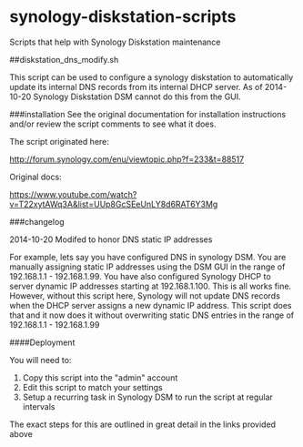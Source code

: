 synology-diskstation-scripts
============================

Scripts that help with Synology Diskstation maintenance


##diskstation_dns_modify.sh

This script can be used to configure a synology diskstation to automatically update its internal DNS records from its internal DHCP server.  As of 2014-10-20 Synology Diskstation DSM cannot do this from the GUI.

###installation
See the original documentation for installation instructions and/or review the script comments to see what it does.


The script originated here:

http://forum.synology.com/enu/viewtopic.php?f=233&t=88517

Original docs:

https://www.youtube.com/watch?v=T22xytAWq3A&list=UUp8GcSEeUnLY8d6RAT6Y3Mg


###changelog

2014-10-20  Modifed to honor DNS static IP addresses

For example, lets say you have configured DNS in synology DSM.  You are manually assigning static IP addresses using the DSM GUI in the range of 192.168.1.1 - 192.168.1.99.  You have also configured Synology DHCP to server dynamic IP addresses starting at 192.168.1.100.  This is all works fine.  However, without this script here, Synology will not update DNS records when the DHCP server assigns a new dynamic IP address.  This script does that and it now does it without overwriting static DNS entries in the range of 192.168.1.1 - 192.168.1.99

####Deployment

You will need to:

1. Copy this script into the "admin" account
2. Edit this script to match your settings
3. Setup a recurring task in Synology DSM to run the script at regular intervals

The exact steps for this are outlined in great detail in the links provided above
